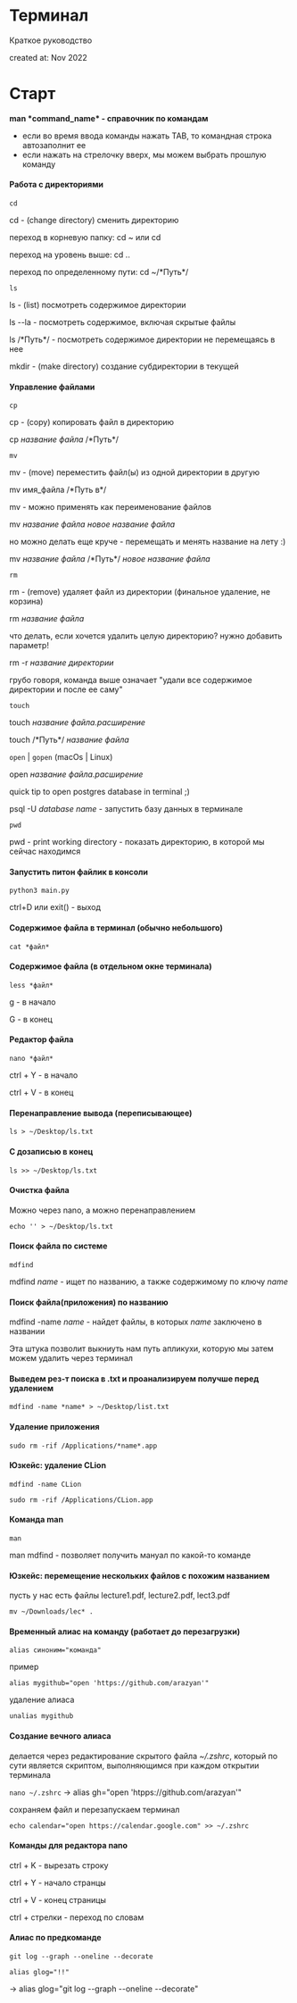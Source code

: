 # Терминал
Краткое руководство

created at: Nov 2022

# Старт
**man \*command_name\* - справочник по командам**

- если во время ввода команды нажать TAB, то командная строка автозаполнит ее
- если нажать на стрелочку вверх, мы можем выбрать прошлую команду

#### Работа с директориями
`cd`

cd - (change directory) сменить директорию

переход в корневую папку: cd ~ или cd

переход на уровень выше: cd ..

переход по определенному пути: cd ~/\*Путь\*/

`ls`

ls - (list) посмотреть содержимое директории

ls --la - посмотреть содержимое, включая скрытые файлы

ls /\*Путь\*/ - посмотреть содержимое директории не перемещаясь в нее

mkdir - (make directory) создание субдиректории в текущей

#### Управление файлами
`cp`

cp - (copy) копировать файл в директорию

cp *название файла* /\*Путь\*/

`mv`

mv - (move) переместить файл(ы) из одной директории в другую

mv имя_файла /\*Путь в\*/

mv - можно применять как переименование файлов

mv *название файла* *новое название файла*

но можно делать еще круче - перемещать и менять название на лету :)

mv *название файла*  /\*Путь\*/ *новое название файла*

`rm`

rm - (remove) удаляет файл из директории (финальное удаление, не корзина)

rm *название файла*

что делать, если хочется удалить целую директорию? нужно добавить параметр!

rm -r *название директории*

грубо говоря, команда выше означает "удали все содержимое директории и после ее саму"

`touch`

touch *название файла.расширение*

touch /\*Путь\*/ *название файла*

`open` | `gopen` (macOs | Linux)

open *название файла.расширение*

quick tip to open postgres database in terminal ;)

psql -U *database name* - запустить базу данных в терминале

`pwd`

pwd - print working directory - показать директорию, в которой мы сейчас находимся

#### Запустить питон файлик в консоли
```python3 main.py```

ctrl+D или exit() - выход 

#### Содержимое файла в терминал (обычно небольшого)
```cat *файл*```

#### Содержимое файла (в отдельном окне терминала)
```less *файл*```

g - в начало

G - в конец

#### Редактор файла
```nano *файл*```

ctrl + Y - в начало 

ctrl + V  - в конец

#### Перенаправление вывода (переписывающее)
```ls > ~/Desktop/ls.txt```

#### С дозаписью в конец
```ls >> ~/Desktop/ls.txt```

#### Очистка файла
Можно через nano, а можно перенаправлением

```echo '' > ~/Desktop/ls.txt```

#### Поиск файла по системе
```mdfind```

mdfind *name* - ищет по названию, а также содержимому по ключу *name*

#### Поиск файла(приложения) по названию
mdfind -name *name* - найдет файлы, в которых *name* заключено в названии

Эта штука позволит выкниуть нам путь апликухи, которую мы затем можем удалить через терминал

#### Выведем рез-т поиска в .txt и проанализируем получше перед удалением
```mdfind -name *name* > ~/Desktop/list.txt```

#### Удаление приложения
```sudo rm -rif /Applications/*name*.app```

#### Юзкейс: удаление CLion
```mdfind -name CLion```

```sudo rm -rif /Applications/CLion.app```

#### Команда man
```man```

man mdfind - позволяет получить мануал по какой-то команде

#### Юзкейс: перемещение нескольких файлов с похожим названием
пусть у нас есть файлы lecture1.pdf, lecture2.pdf, lect3.pdf

```mv ~/Downloads/lec* .```

#### Временный алиас на команду (работает до перезагрузки)
```alias синоним="команда"```

пример

`alias mygithub="open 'https://github.com/arazyan'"`

удаление алиаса

`unalias mygithub`

#### Создание вечного алиаса
делается через редактирование скрытого файла *~/.zshrc*, который по сути является скриптом, выполняющимся при каждом открытии терминала

`nano ~/.zshrc` -> alias gh="open 'htpps://github.com/arazyan'"

сохраняем файл и перезапускаем терминал

```echo calendar="open https://calendar.google.com" >> ~/.zshrc```

#### Команды для редактора nano
ctrl + K - вырезать строку

ctrl + Y - начало странцы

ctrl + V - конец страницы

ctrl + стрелки - переход по словам

#### Алиас по предкоманде
```git log --graph --oneline --decorate```

```alias glog="!!"```

-> alias glog="git log --graph --oneline --decorate"

